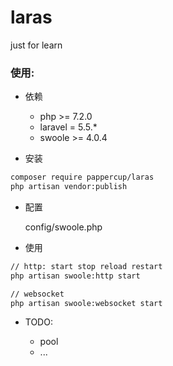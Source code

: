 # laras
just for learn

### 使用:

* 依赖

    * php >= 7.2.0
    * laravel = 5.5.*
    * swoole >= 4.0.4

* 安装

``` bash
composer require pappercup/laras
php artisan vendor:publish
```

* 配置

    config/swoole.php
    
* 使用 

```bash
// http: start stop reload restart
php artisan swoole:http start

// websocket
php artisan swoole:websocket start
```
*  TODO:
    
    * pool
    * ...